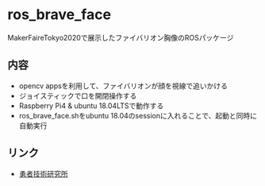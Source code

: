 # ros_brave_face
 MakerFaireTokyo2020で展示したファイバリオン胸像のROSパッケージ

## 内容
- opencv appsを利用して、ファイバリオンが顔を視線で追いかける
- ジョイスティックで口を開閉操作する
- Raspberry Pi4 & ubuntu 18.04LTSで動作する
- ros_brave_face.shをubuntu 18.04のsessionに入れることで、起動と同時に自動実行

## リンク

- [勇者技術研究所](https://y-giken.xrea.jp/)
